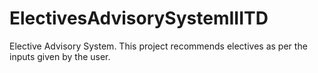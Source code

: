 # ElectivesAdvisorySystemIIITD
Elective Advisory System. This project recommends electives as per the inputs given by the user.
